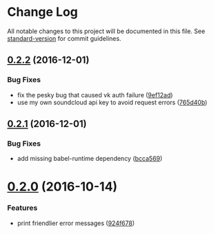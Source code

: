 # Change Log

All notable changes to this project will be documented in this file. See [standard-version](https://github.com/conventional-changelog/standard-version) for commit guidelines.

<a name="0.2.2"></a>
## [0.2.2](http:///yenbekbay/node-mudl/compare/v0.2.1...v0.2.2) (2016-12-01)


### Bug Fixes

* fix the pesky bug that caused vk auth failure ([9ef12ad](http:///yenbekbay/node-mudl/commits/9ef12ad))
* use my own soundcloud api key to avoid request errors ([765d40b](http:///yenbekbay/node-mudl/commits/765d40b))



<a name="0.2.1"></a>
## [0.2.1](http:///yenbekbay/node-mudl/compare/v0.2.0...v0.2.1) (2016-12-01)


### Bug Fixes

* add missing babel-runtime dependency ([bcca569](http:///yenbekbay/node-mudl/commits/bcca569))



<a name="0.2.0"></a>
# [0.2.0](http:///yenbekbay/node-mudl/compare/v0.1.4...v0.2.0) (2016-10-14)


### Features

* print friendlier error messages ([924f678](http:///yenbekbay/node-mudl/commits/924f678))
